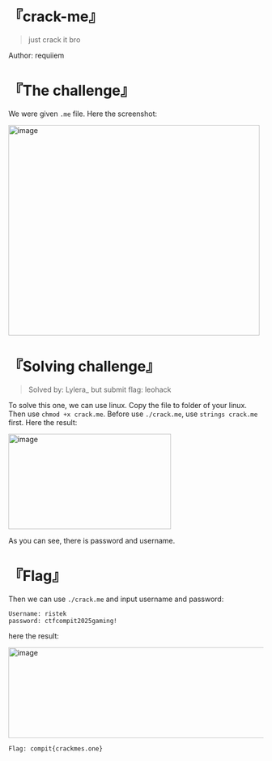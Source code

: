 # 『crack-me』
> just crack it bro

Author: requiiem

# 『The challenge』

We were given `.me` file. Here the screenshot:

<img width="496" height="415" alt="image" src="https://github.com/user-attachments/assets/43a9cdc1-fcda-4ab4-b859-2f2ac68a0ff7" />

# 『Solving challenge』
> Solved by: Lylera_ but submit flag: leohack

To solve this one, we can use linux. Copy the file to folder of your linux. Then use `chmod +x crack.me`. Before use `./crack.me`, use `strings crack.me` first. Here the result:

<img width="321" height="188" alt="image" src="https://github.com/user-attachments/assets/f0a6fdbf-932e-424c-b357-5046d2547b84" />

As you can see, there is password and username. 

# 『Flag』

Then we can use `./crack.me` and input username and password:

```
Username: ristek
password: ctfcompit2025gaming!
```

here the result:

<img width="635" height="179" alt="image" src="https://github.com/user-attachments/assets/84dfe6c5-14c0-481b-b4c1-4442a3e76e11" />

```
Flag: compit{crackmes.one}
```
